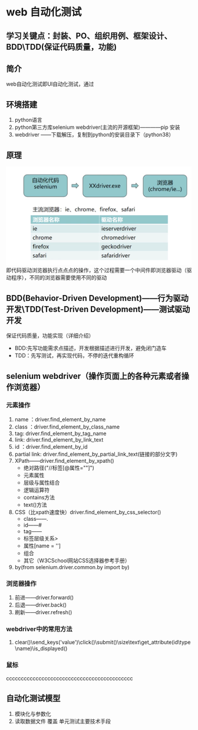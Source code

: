 # web 自动化测试
## 学习关键点：封装、PO、组织用例、框架设计、BDD\TDD(保证代码质量，功能)
## 简介
web自动化测试即UI自动化测试，通过
## 环境搭建
1. python语言
2. python第三方库selenium webdriver(主流的开源框架)————pip 安装
3. webdriver ——下载解压，复制到python的安装目录下（python38）
## 原理
![webtest](picture/web.png)
即代码驱动浏览器执行点点点的操作，这个过程需要一个中间件即浏览器驱动（驱动程序），不同的浏览器需要使用不同的驱动
## BDD(Behavior-Driven Development)——行为驱动开发\TDD(Test-Driven Development)——测试驱动开发
保证代码质量，功能实现（详细介绍）
- BDD:先写功能需求点描述，开发根据描述进行开发，避免闭门造车
- TDD：先写测试，再实现代码，不停的迭代重构循环
## selenium webdriver（操作页面上的各种元素或者操作浏览器）
### 元素操作
1. name ：driver.find_element_by_name
2. class ：driver.find_element_by_class_name
3. tag: driver.find_element_by_tag_name
4. link: driver.find_element_by_link_text
5. id ：driver.find_element_by_id
6. partial link: driver.find_element_by_partial_link_text(链接的部分文字)
7. XPath——driver.find_element_by_xpath()
    - 绝对路径("//标签[@属性=""]")
    - 元素属性
    - 层级与属性结合
    - 逻辑运算符
    - contains方法
    - text()方法
8. CSS（比xpath速度快）driver.find_element_by_css_selector()
    - class——.
    - id——#
    - tag——
    - 标签层级关系>
    - 属性[name = '']
    - 组合
    - 其它（W3CSchool网站CSS选择器参考手册）
9. by(from selenium.driver.common.by import by)
### 浏览器操作
1. 前进——driver.forward()
2. 后退——driver.back()
3. 刷新——driver.refresh()
### webdriver中的常用方法
1. clear()\send_keys('value')\click()\submit()\size\text\get_attribute(id\type\name)\is_displayed()
### 鼠标
ccccccccccccccccccccccccccccccccccccccccccc
## 自动化测试模型
1. 模块化与参数化
2. 读取数据文件
覆盖  单元测试主要技术手段
